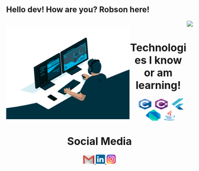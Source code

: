 ## Hello dev! How are you? Robson here!
<div>
  <img align= right height="180em" src="https://github-readme-stats.vercel.app/api/top-langs/?username=RobsonSousaS&layout=compact&langs_count=16&theme=dark"/>
</div>

<div  align="center"> 
  <div style="display: inline_block"><br>
    <img align="left" height="250" alt="coding-time" src="code.gif">
    <h1 align="center">Technologies I know or am learning!</h1>
    <img align="center" height="30" width="40" alt="js-icon"  src="https://raw.githubusercontent.com/devicons/devicon/master/icons/c/c-original.svg">
    <img align="center" height="30" width="40" alt="js-icon"  src="https://raw.githubusercontent.com/devicons/devicon/master/icons/csharp/csharp-original.svg">
    <img align="center" height="30" width="40" alt="nodejs-icon" src="https://raw.githubusercontent.com/devicons/devicon/master/icons/flutter/flutter-original.svg">
    <img align="center" height="30" width="40" alt="nodejs-icon" src="https://raw.githubusercontent.com/devicons/devicon/master/icons/dart/dart-original.svg">
    <img align="center" height="30" width="40" alt="nodejs-icon" src="https://raw.githubusercontent.com/devicons/devicon/master/icons/java/java-original.svg">
   </div>
  
  <h1 align="cent">Social Media</h1>
    <a href = "mailto: robson0306sousa@gmail.com">
      <img width="30" src="gmail.svg">
    </a>
    <a href = "">
      <img width="25" src="linkedin.svg">
    </a>
    <a href = "https://www.instagram.com/robyn._.ss/">
      <img width="25" src="instagram.png">
    </a>
</div>
  
